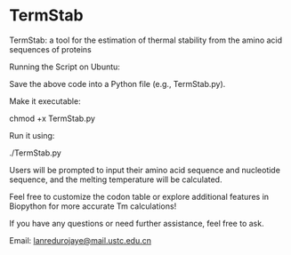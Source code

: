 # TermStab

TermStab: a tool for the estimation of thermal stability from the amino acid sequences of proteins

Running the Script on Ubuntu: 

Save the above code into a Python file (e.g., TermStab.py). 

Make it executable:

chmod +x TermStab.py

Run it using:

./TermStab.py

Users will be prompted to input their amino acid sequence and nucleotide sequence, and the melting temperature will be calculated.

Feel free to customize the codon table or explore additional features in Biopython for more accurate Tm calculations! 

If you have any questions or need further assistance, feel free to ask.

Email: lanredurojaye@mail.ustc.edu.cn
